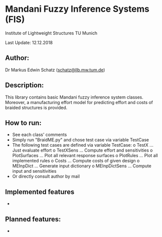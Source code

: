 # Mandani Fuzzy Inference Systems (FIS)

Institute of Lightweight Structures
TU Munich
 
Last Update: 12.12.2018

## Author:
Dr Markus Edwin Schatz (schatz@llb.mw.tum.de)



## Description:
This library contains basic Mandani fuzzy inference system classes. Moreover, a manufacturing effort model for predicting effort and costs of braided structures is provided. 

## How to run:
- See each class' comments
- Simply run "BraidME.py" and chose test case via variable TestCase
- The following test cases are defined via variable TestCase:
 o TestX     ... Just evaluate effort
 o TestXSens ... Compute effort and sensitivities
 o PlotSurfaces ... Plot all relevant response surfaces
 o PlotRules ... Plot all implemented rules
 o Costs     ... Compute costs of given design
 o MEInpDict ... Generate input dictionary
 o MEInpDictSens ... Compute input and sensitivities
- Or directly consult author by mail

## Implemented features
- 

## Planned features:
- 

